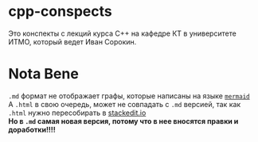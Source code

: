 # cpp-conspects
Это конспекты с лекций курса С++ на кафедре КТ в университете ИТМО, который ведет Иван Сорокин.
# Nota Bene
`.md` формат не отображает графы, которые написаны на языке [`mermaid`](https://mermaidjs.github.io/)  
А `.html` в свою очередь, может не совпадать с `.md` версией, так как `.html` нужно пересобирать в [stackedit.io](https://stackedit.io)   
**Но в `.md` самая новая версия, потому что в нее вносятся правки и доработки!!!!**
